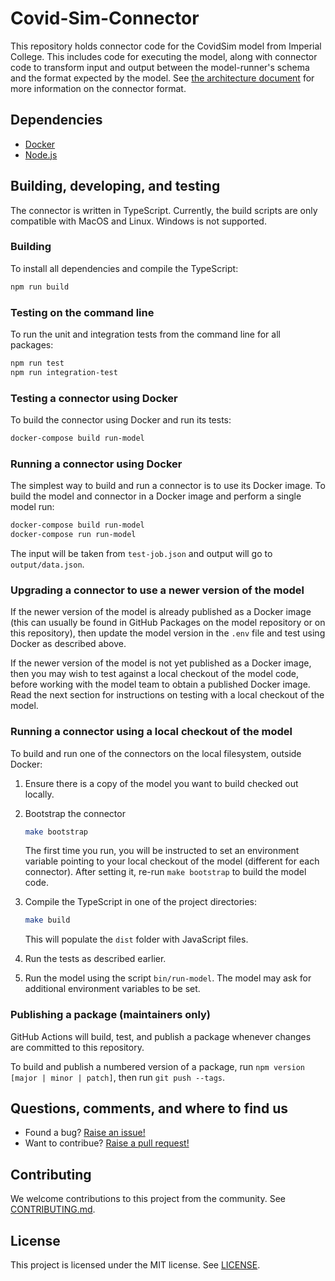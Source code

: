 # Covid-Sim-Connector

This repository holds connector code for the CovidSim model from Imperial College.
This includes code for executing the model, along with connector code to transform input and output between the model-runner's schema and the format expected by the model.
See [the architecture document](https://github.com/covid-policy-modelling/model-runner/blob/main/docs/architecture.md#connectors) for more information on the connector format.

## Dependencies

- [Docker](https://www.docker.com/)
- [Node.js](https://nodejs.org/en/)

## Building, developing, and testing

The connector is written in TypeScript. Currently, the build scripts are only compatible with MacOS and Linux. Windows is not supported.

### Building

To install all dependencies and compile the TypeScript:

```sh
npm run build
```

### Testing on the command line

To run the unit and integration tests from the command line for all packages:

```sh
npm run test
npm run integration-test
```

### Testing a connector using Docker

To build the connector using Docker and run its tests:

```sh
docker-compose build run-model
```

### Running a connector using Docker

The simplest way to build and run a connector is to use its Docker image.
To build the model and connector in a Docker image and perform a single model run:

```sh
docker-compose build run-model
docker-compose run run-model
```

The input will be taken from `test-job.json` and output will go to `output/data.json`.

### Upgrading a connector to use a newer version of the model

If the newer version of the model is already published as a Docker image (this can usually be found in GitHub Packages on the model repository or on this repository), then update the model version in the `.env` file and test using Docker as described above.

If the newer version of the model is not yet published as a Docker image, then you may wish to test against a local checkout of the model code, before working with the model team to obtain a published Docker image.
Read the next section for instructions on testing with a local checkout of the model.

### Running a connector using a local checkout of the model

To build and run one of the connectors on the local filesystem, outside Docker:

1. Ensure there is a copy of the model you want to build checked out locally.
1. Bootstrap the connector

      ```sh
      make bootstrap
      ```

      The first time you run, you will be instructed to set an environment variable pointing to your local checkout of the model (different for each connector). After setting it, re-run `make bootstrap` to build the model code.

1. Compile the TypeScript in one of the project directories:

      ```sh
      make build
      ```

      This will populate the `dist` folder with JavaScript files.

1. Run the tests as described earlier.
1. Run the model using the script `bin/run-model`. The model may ask for additional environment variables to be set.

### Publishing a package (maintainers only)

GitHub Actions will build, test, and publish a package whenever changes are committed to this repository.

To build and publish a numbered version of a package, run `npm version [major | minor | patch]`, then run `git push --tags`.

## Questions, comments, and where to find us

- Found a bug? [Raise an issue!](https://github.com/covid-policy-modelling/covid-sim-connector/issues)
- Want to contribue? [Raise a pull request!](https://github.com/covid-policy-modelling/covid-sim-connector/pulls)

## Contributing

We welcome contributions to this project from the community. See [CONTRIBUTING.md](CONTRIBUTING.md).

## License

This project is licensed under the MIT license. See [LICENSE](LICENSE).
